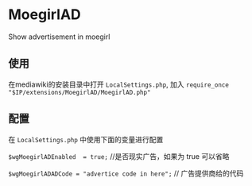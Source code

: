 MoegirlAD
=========

Show advertisement in moegirl


使用
---------
在mediawiki的安装目录中打开 `LocalSettings.php`, 加入 `require_once "$IP/extensions/MoegirlAD/MoegirlAD.php"`


配置
---------
在 `LocalSettings.php` 中使用下面的变量进行配置

`$wgMoegirlADEnabled  = true;`  //是否现实广告，如果为 true 可以省略

`$wgMoegirlADADCode = "advertice code in here";`   // 广告提供商给的代码



